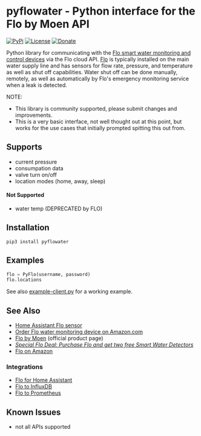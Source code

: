# pyflowater - Python interface for the Flo by Moen API

[![PyPi](https://img.shields.io/pypi/v/pyflowater.svg)](https://pypi.python.org/pypi/pyflowater)
[![License](https://img.shields.io/badge/License-Apache%202.0-blue.svg)](https://opensource.org/licenses/Apache-2.0)
[![Donate](https://img.shields.io/badge/Donate-PayPal-green.svg)](https://www.paypal.com/cgi-bin/webscr?cmd=_donations&business=WREP29UDAMB6G)

Python library for communicating with the [Flo smart water monitoring and control devices](http://fbuy.me/v/rsnodgrass) via the Flo cloud API. [Flo](http://fbuy.me/v/rsnodgrass) is typically installed on the main water supply line and has sensors for flow rate, pressure, and temperature as well as shut off capabilities. Water shut off can be done manually, remotely, as well as automatically by Flo's emergency monitoring service when a leak is detected.

NOTE:

* This library is community supported, please submit changes and improvements.
* This is a very basic interface, not well thought out at this point, but works for the use cases that initially prompted spitting this out from.

## Supports

- current pressure
- consumpation data
- valve turn on/off
- location modes (home, away, sleep)

#### Not Supported

- water temp (DEPRECATED by FLO)

## Installation

```
pip3 install pyflowater
```

## Examples

```python
flo = PyFlo(username, password)
flo.locations
```

See also [example-client.py](example-client.py) for a working example.

## See Also

* [Home Assistant Flo sensor](https://github.com/rsnodgrass/hass-flo-water)
* [Order Flo water monitoring device on Amazon.com](https://amzn.to/2WBn8tW?tag=rynoshark-20)
* [Flo by Moen](http://fbuy.me/v/rsnodgrass) (official product page)
* *[Special Flo Deal: Purchase Flo and get two free Smart Water Detectors](http://fbuy.me/v/rsnodgrass)*
* [Flo on Amazon](https://amzn.to/2WBn8tW?tag=rynoshark-20)

### Integrations

* [Flo for Home Assistant](https://www.home-assistant.io/integrations/flo/)
* [Flo to InfluxDB](https://github.com/rickshinners/flo-to-influxdb)
* [Flo to Prometheus](https://github.com/dulitz/porter)

## Known Issues

* not all APIs supported
